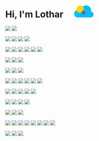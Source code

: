 # Hi, I'm Lothar &nbsp;&nbsp;&nbsp; <img src="https://raw.githubusercontent.com/lwieske/logo/main/cropped-logo96px.png"/>

<p vertical-align: middle>
    <img src="https://upload.wikimedia.org/wikipedia/commons/7/7b/Sustainable_Development_Goal_13Climate.svg" height="96"/>
    <img src="https://huggingface.co/datasets/huggingface/brand-assets/resolve/main/hf-logo.svg" height="96"/>
</p>

<img src="https://img.shields.io/badge/Google_Colab-FFFFFF?logo=Google+Colab&logoColor=F9AB00" height="24"/> <img src="https://img.shields.io/badge/PyTorch-FFFFFF?&logo=PyTorch&logoColor=EE4C2C" height="24"/> <img src="https://img.shields.io/badge/Jupyter-FFFFFF?&logo=Jupyter&logoColor=F37626" height="24"/> <img src="https://img.shields.io/badge/Weights%26Biases-FFFFFF?logo=Weights+%26+Biases&logoColor=FFBE00" height="24"/>

<img src="https://img.shields.io/badge/CNCF-FFFFFF?&logo=CNCF&logoColor=231F20" height="24"/> <img src="https://img.shields.io/badge/Open_Containers_Initiative-FFFFFF?&logo=Open+containers+initiative&logoColor=262261" height="24"/> <img src="https://img.shields.io/badge/containerd-FFFFFF?&logo=containerd&logoColor=575757" height="24"/> <img src="https://img.shields.io/badge/Vitess-FFFFFF?&logo=vitess&logoColor=F16728" height="24"/> <img src="https://img.shields.io/badge/NATS-FFFFFF?logo=NATS.io&logoColor=27AAE1" height="24"/> <img src="https://img.shields.io/badge/Serverless-FFFFFF?&logo=serverless&logoColor=FD5750" height="24"/>

<img src="https://img.shields.io/badge/Azure_DevOps-FFFFFF?&logo=Azure+DevOps&logoColor=0078D7" height="24"/> <img src="https://img.shields.io/badge/Argo-FFFFFF?&logo=argo&logoColor=EF7B4D" height="24"/> <img src="https://img.shields.io/badge/Flux-FFFFFF?&logo=flux&logoColor=5468FF" height="24"/>

<img src="https://img.shields.io/badge/Amazon_AWS-FFFFFF?logo=Amazon+AWS&logoColor=FF9900" height="24"/> <img src="https://img.shields.io/badge/Microsoft_Azure-FFFFFF?logo=Microsoft+Azure&logoColor=0078D4" height="24"/> <img src="https://img.shields.io/badge/Google_Cloud-FFFFFF?logo=Google+Cloud&logoColor=%234285F4" height="24"/>

<img src="https://img.shields.io/badge/Golang-FFFFFF?logo=Go&logoColor=00A29C" height="24"/> <img src="https://img.shields.io/badge/Haskell-FFFFFF?logo=Haskell&logoColor=5D4F85" height="24"/> <img src="https://img.shields.io/badge/.NET-FFFFFF?logo=.NET&logoColor=512BD4" height="24"/> <img src="https://img.shields.io/badge/Python-white?logo=Python&logoColor=4B8BBE" height="24"/> <img src="https://img.shields.io/badge/Rust-FFFFFF?logo=Rust&logoColor=000000" height="24"/> <img src="https://img.shields.io/badge/Scala-FFFFFF?logo=Scala&logoColor=DC322F" height="24"/>

<img src="https://img.shields.io/badge/GitHub-FFFFFF?logo=GitHub&logoColor=181717" height="24"/> <img src="https://img.shields.io/badge/Linux-FFFFFF?logo=Linux&logoColor=FCC624" height="24"/> <img src="https://img.shields.io/badge/NVIDIA-FFFFFF?logo=NVIDIA&logoColor=76B900" height="24"/> <img src="https://img.shields.io/badge/Apple-FFFFFF?logo=Apple&logoColor=000000" height="24"/> <img src="https://img.shields.io/badge/Arm-FFFFFF?logo=Arm&logoColor=0091BD" height="24"/>

<img src="https://img.shields.io/badge/Redis-FFFFFF?&logo=Redis&logoColor=DC382D" height="24"/> <img src="https://img.shields.io/badge/Apache_Cassandra-FFFFFF?logo=Apache+cassandra&logoColor=1287B1" height="24"/> <img src="https://img.shields.io/badge/MongoDB-FFFFFF?&logo=MongoDB&logoColor=47A236" height="24"/> <img src="https://img.shields.io/badge/Neo4j-FFFFFF?&logo=Neo4j&logoColor=4581C3" height="24"/>

<img src="https://img.shields.io/badge/RabbitMQ-FFFFFF?&logo=RabbitMQ&logoColor=FF6600" height="24"/> <img src="https://img.shields.io/badge/Apache_Kafka-FFFFFF?&logo=Apache+kafka&logoColor=231F20" height="24"/> <img src="https://img.shields.io/badge/Apache_RocketMQ-FFFFFF?&logo=Apache+rocketmq&logoColor=D77310" height="24"/>

<img src="https://img.shields.io/badge/Commerzbank-FFFFFF?logo=Commerzbank&logoColor=FBB809" height="24"/> <img src="https://img.shields.io/badge/Daimler-FFFFFF?logo=Daimler&logoColor=444444" height="24"/> <img src="https://img.shields.io/badge/Deutsche_Bahn-FFFFFF?logo=Deutsche+Bahn&logoColor=F01414" height="24"/> <img src="https://img.shields.io/badge/Deutsche_Bank-FFFFFF?logo=Deutsche+Bank&logoColor=0018A8" height="24"/> <img src="https://img.shields.io/badge/DHL-FFFFFF?logo=DHL&logoColor=FFCC00" height="24"/> <img src="https://img.shields.io/badge/IBM-FFFFFF?logo=IBM&logoColor=052FAD" height="24"/> <img src="https://img.shields.io/badge/Lufthansa-FFFFFF?logo=Lufthansa&logoColor=05164D" height="24"/> <img src="https://img.shields.io/badge/Microsoft-FFFFFF?logo=Microsoft&logoColor=5E5E5E" height="24"/>

<img src="https://img.shields.io/badge/Blender-FFFFFF?logo=Blender&logoColor=EA7600" height="24"/> <img src="https://img.shields.io/badge/LinkedIn-FFFFFF?logo=LinkedIn&logoColor=0A66C2" height="24"/> <img src="https://img.shields.io/badge/Speaker_Deck-FFFFFF?logo=Speaker+Deck&logoColor=009287" height="24"/>

